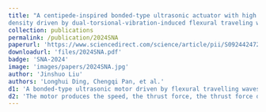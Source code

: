 ```yaml
---
title: "A centipede-inspired bonded-type ultrasonic actuator with high thrust force
density driven by dual-torsional-vibration-induced flexural traveling waves"
collection: publications
permalink: /publication/2024SNA
paperurl: 'https://www.sciencedirect.com/science/article/pii/S0924424724007271'
downloadurl: 'files/2024SNA.pdf'
badge: 'SNA-2024'
image: 'images/papers/2024SNA.jpg'
author: 'Jinshuo Liu'
authors: 'Longhui Ding, Chengqi Pan, et al.'
d1: 'A bonded-type ultrasonic motor driven by flexural travelling waves (excited by 2nd torsional vibrations)is developed inspired by the centipede.'
d2: 'The motor produces the speed, the thrust force, the thrust force density and the power density of 630 mm/s and 4.38 N, 151.2 N/kg and 18.2 W/kg, respectively.'
---
```


